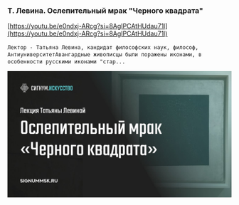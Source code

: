 
### Т. Левина. Ослепительный мрак "Черного квадрата"



[https://youtu.be/e0ndxj-ARcg?si=8AgIPCAtHUdau71l](https://youtu.be/e0ndxj-ARcg?si=8AgIPCAtHUdau71l)

```
Лектор - Татьяна Левина, кандидат философских наук, философ, АнтиуниверситетАвангардные живописцы были поражены иконами, в особенности русскими иконами "стар...
```



![1695180798_t-levina-oslepitelnyi-mrak-chern_e0ndxj-ARcg.jpg](1695180798_t-levina-oslepitelnyi-mrak-chern_e0ndxj-ARcg.jpg)
